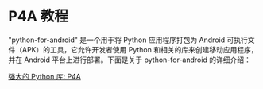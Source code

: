 # P4A 教程

<show-structure depth="3"/>

"python-for-android" 是一个用于将 Python 应用程序打包为 Android 可执行文件（APK）的工具，它允许开发者使用 Python 和相关的库来创建移动应用程序，并在 Android 平台上进行部署。下面是关于 python-for-android 的详细介绍：

<seealso>
<category ref="ref_docs">
    <a href="https://mp.weixin.qq.com/s/NCydR0quGO9bh_aSAyhh_w">强大的 Python 库: P4A</a>
</category>
<category ref="ref_github">
</category>
<category ref="ref_issues">
</category>
<category ref="ref_hf">
</category>
<category ref="ref_ms">
</category>
</seealso>

